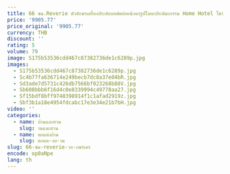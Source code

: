 ```yaml
---
title: 66 ซม.Reverie ตัวอักษรเครื่องประดับบทคัดย่อหน้าอกรูปโลหะประติมากรรม Home Hotel โชว์รูม Art อุปกรณ์ตกแต่ง
price: '9905.77'
price_original: '9905.77'
currency: THB
discount: ''
rating: 5
volume: 79
image: S175b53536cdd467c87382736de1c6289p.jpg
images:
  - S175b53536cdd467c87382736de1c6289p.jpg
  - Sc4b77fa636714e249becb7dc8a37e04bR.jpg
  - Sd3ade7d5731c426db7566bf023268b88V.jpg
  - Sb608bbb6f16d4c0e8339994c49778aa27.jpg
  - Sf15bdf8bff9748398914f1c1afad2919z.jpg
  - Sbf3b1a18e4954fdcabc17e3e34e21b7bH.jpg
video: ''
categories:
  - name: บ้านและสวน
    slug: านและสวน
  - name: ตกแต่งบ้าน
    slug: ตกแต-งบ-าน
slug: 66-ซม-reverie-วอ-กษรเคร
encode: op0aNpe
lang: th
---
```

  